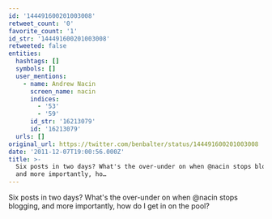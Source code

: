 ```yaml
---
id: '144491600201003008'
retweet_count: '0'
favorite_count: '1'
id_str: '144491600201003008'
retweeted: false
entities:
  hashtags: []
  symbols: []
  user_mentions:
    - name: Andrew Nacin
      screen_name: nacin
      indices:
        - '53'
        - '59'
      id_str: '16213079'
      id: '16213079'
  urls: []
original_url: https://twitter.com/benbalter/status/144491600201003008
date: '2011-12-07T19:00:56.000Z'
title: >-
  Six posts in two days? What's the over-under on when @nacin stops blogging,
  and more importantly, ho…
---
```


Six posts in two days? What's the over-under on when @nacin stops blogging, and more importantly, how do I get in on the pool?